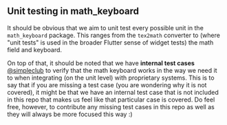 ## Unit testing in math_keyboard

It should be obvious that we aim to unit test every possible unit in the
`math_keyboard` package. This ranges from the `tex2math` converter to (where
"unit tests" is used in the broader Flutter sense of widget tests) the math
field and keyboard.

On top of that, it should be noted that we have **internal test cases**
[@simpleclub][simpleclub] to verify that the math keyboard works in the way
we need it to when integrating (on the unit level) with proprietary systems.
This is to say that if you are missing a test case (you are wondering why it
is not covered), it might be that we have an internal test case that is not
included in this repo that makes us feel like that particular case is covered.
Do feel free, however, to contribute any missing test cases in this repo as well
as they will always be more focused this way :)

[simpleclub]: https://github.com/simpleclub
